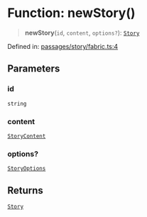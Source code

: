 # Function: newStory()

> **newStory**(`id`, `content`, `options?`): [`Story`](../classes/Story.md)

Defined in: [passages/story/fabric.ts:4](https://github.com/laruss/react-text-game/blob/3f24f1ae69cb46d4c796e3e7af2e5d08bb0359c7/packages/core/src/passages/story/fabric.ts#L4)

## Parameters

### id

`string`

### content

[`StoryContent`](../type-aliases/StoryContent.md)

### options?

[`StoryOptions`](../type-aliases/StoryOptions.md)

## Returns

[`Story`](../classes/Story.md)
